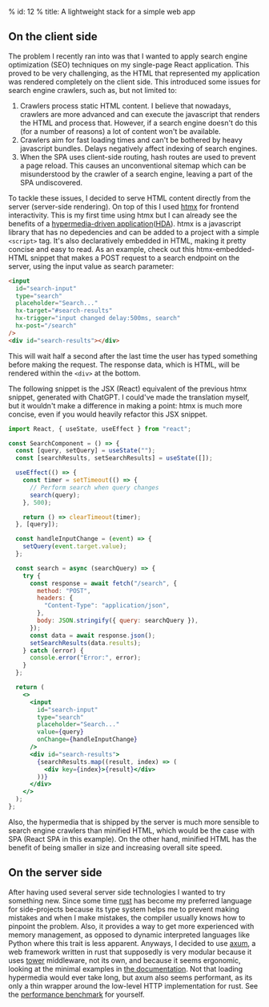 % id: 12
% title: A lightweight stack for a simple web app

## On the client side

The problem I recently ran into was that I wanted to apply search engine optimization (SEO) techniques on my single-page React application. This proved to be very challenging, as the HTML that represented my application was rendered completely on the client side. This introduced some issues for search engine crawlers, such as, but not limited to:

1. Crawlers process static HTML content. I believe that nowadays, crawlers are more advanced and can execute the javascript that renders the HTML and process that. However, if a search engine doesn't do this (for a number of reasons) a lot of content won't be available.
2. Crawlers aim for fast loading times and can't be bothered by heavy javascript bundles. Delays negatively affect indexing of search engines.
3. When the SPA uses client-side routing, hash routes are used to prevent a page reload. This causes an unconventional sitemap which can be misunderstood by the crawler of a search engine, leaving a part of the SPA undiscovered.

To tackle these issues, I decided to serve HTML content directly from the server (server-side rendering). On top of this I used [htmx](https://htmx.org/essays/hypermedia-driven-applications/) for frontend interactivity. This is my first time using htmx but I can already see the benefits of a [hypermedia-driven application](https://hypermedia.systems/hypermedia-reintroduction/)([HDA](https://htmx.org/essays/hypermedia-driven-applications/)). htmx is a javascript library that has no depedencies and can be added to a project with a simple `<script>` tag. It's also declaratively embedded in HTML, making it pretty concise and easy to read. As an example, check out this htmx-embedded-HTML snippet that makes a POST request to a search endpoint on the server, using the input value as search parameter:

```html
<input
  id="search-input"
  type="search"
  placeholder="Search..."
  hx-target="#search-results"
  hx-trigger="input changed delay:500ms, search"
  hx-post="/search"
/>
<div id="search-results"></div>
```

This will wait half a second after the last time the user has typed something before making the request. The response data, which is HTML, will be rendered within the `<div>` at the bottom.

The following snippet is the JSX (React) equivalent of the previous htmx snippet, generated with ChatGPT. I could've made the translation myself, but it wouldn't make a difference in making a point: htmx is much more concise, even if you would heavily refactor this JSX snippet.

```jsx
import React, { useState, useEffect } from "react";

const SearchComponent = () => {
  const [query, setQuery] = useState("");
  const [searchResults, setSearchResults] = useState([]);

  useEffect(() => {
    const timer = setTimeout(() => {
      // Perform search when query changes
      search(query);
    }, 500);

    return () => clearTimeout(timer);
  }, [query]);

  const handleInputChange = (event) => {
    setQuery(event.target.value);
  };

  const search = async (searchQuery) => {
    try {
      const response = await fetch("/search", {
        method: "POST",
        headers: {
          "Content-Type": "application/json",
        },
        body: JSON.stringify({ query: searchQuery }),
      });
      const data = await response.json();
      setSearchResults(data.results);
    } catch (error) {
      console.error("Error:", error);
    }
  };

  return (
    <>
      <input
        id="search-input"
        type="search"
        placeholder="Search..."
        value={query}
        onChange={handleInputChange}
      />
      <div id="search-results">
        {searchResults.map((result, index) => (
          <div key={index}>{result}</div>
        ))}
      </div>
    </>
  );
};
```

Also, the hypermedia that is shipped by the server is much more sensible to search engine crawlers than minified HTML, which would be the case with SPA (React SPA in this example). On the other hand, minified HTML has the benefit of being smaller in size and increasing overall site speed.

## On the server side

After having used several server side technologies I wanted to try something new. Since some time [rust](https://www.rust-lang.org/) has become my preferred language for side-projects because its type system helps me to prevent making mistakes and when I make mistakes, the compiler usually knows how to pinpoint the problem. Also, it provides a way to get more experienced with memory management, as opposed to dynamic interpreted languages like Python where this trait is less apparent. Anyways, I decided to use [axum](https://github.com/tokio-rs/axum), a web framework written in rust that supposedly is very modular because it uses [tower](https://docs.rs/tower/latest/tower/trait.Service.html) middleware, not its own, and because it seems ergonomic, looking at the minimal examples in [the documentation](https://github.com/tokio-rs/axum?tab=readme-ov-file). Not that loading hypermedia would ever take long, but axum also seems performant, as its only a thin wrapper around the low-level HTTP implementation for rust. See the [performance benchmark](https://github.com/programatik29/rust-web-benchmarks/blob/master/result/hello-world.md) for yourself.
